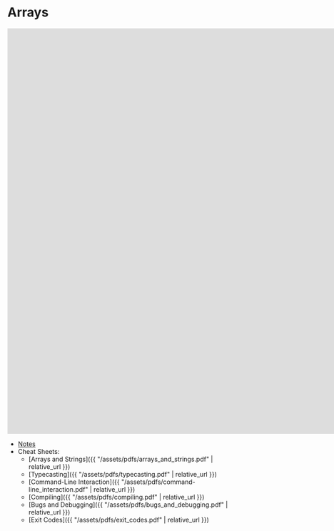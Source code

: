 # Arrays

<iframe width="1680" height="909" src="https://www.youtube.com/embed/8PrOp9t0PyQ" frameborder="0" allow="accelerometer; autoplay; encrypted-media; gyroscope; picture-in-picture" allowfullscreen></iframe>

* [Notes](notes)
* Cheat Sheets:
  * [Arrays and Strings]({{ "/assets/pdfs/arrays_and_strings.pdf" | relative_url }})
  * [Typecasting]({{ "/assets/pdfs/typecasting.pdf" | relative_url }})
  * [Command-Line Interaction]({{ "/assets/pdfs/command-line_interaction.pdf" | relative_url }})
  * [Compiling]({{ "/assets/pdfs/compiling.pdf" | relative_url }})
  * [Bugs and Debugging]({{ "/assets/pdfs/bugs_and_debugging.pdf" | relative_url }})
  * [Exit Codes]({{ "/assets/pdfs/exit_codes.pdf" | relative_url }})